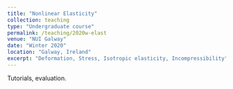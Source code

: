 ```yaml
---
title: "Nonlinear Elasticity"
collection: teaching
type: "Undergraduate course"
permalink: /teaching/2020w-elast
venue: "NUI Galway"
date: "Winter 2020"
location: "Galway, Ireland"
excerpt: "Deformation, Stress, Isotropic elasticity, Incompressibility"
---
```


Tutorials, evaluation.